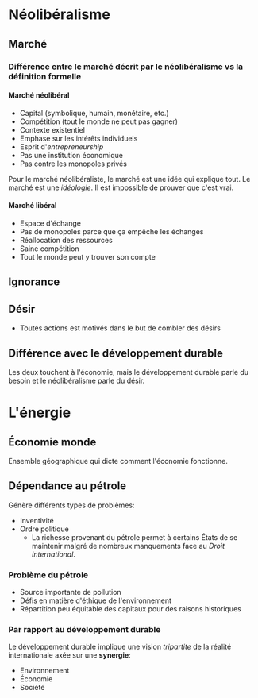 # Néolibéralisme

## Marché

### Différence entre le marché décrit par le néolibéralisme vs la définition formelle

#### Marché néolibéral

- Capital (symbolique, humain, monétaire, etc.)
- Compétition (tout le monde ne peut pas gagner)
- Contexte existentiel
- Emphase sur les intérêts individuels
- Esprit d'*entrepreneurship*
- Pas une institution économique
- Pas contre les monopoles privés

Pour le marché néolibéraliste, le marché est une idée qui explique tout. Le marché est une *idéologie*. Il est impossible de prouver que c'est vrai.

#### Marché libéral

- Espace d'échange
- Pas de monopoles parce que ça empêche les échanges
- Réallocation des ressources
- Saine compétition
- Tout le monde peut y trouver son compte

## Ignorance

## Désir

- Toutes actions est motivés dans le but de combler des désirs

## Différence avec le développement durable

Les deux touchent à l'économie, mais le développement durable parle du besoin et le néolibéralisme parle du désir.

# L'énergie

## Économie monde

Ensemble géographique qui dicte comment l'économie fonctionne.

## Dépendance au pétrole

Génère différents types de problèmes:

- Inventivité
- Ordre politique
    - La richesse provenant du pétrole permet à certains États de se maintenir malgré de nombreux manquements face au *Droit international*.

### Problème du pétrole

- Source importante de pollution
- Défis en matière d'éthique de l'environnement
- Répartition peu équitable des capitaux pour des raisons historiques

### Par rapport au développement durable

Le développement durable implique une vision *tripartite* de la réalité internationale axée sur une **synergie**:

- Environnement
- Économie
- Société
